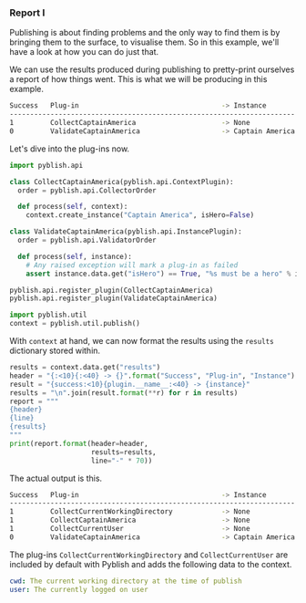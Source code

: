 ### Report I

Publishing is about finding problems and the only way to find them is by bringing them to the surface, to visualise them. So in this example, we'll have a look at how you can do just that.

We can use the results produced during publishing to pretty-print ourselves a report of how things went. This is what we will be producing in this example.

```bash
Success   Plug-in                                   -> Instance
----------------------------------------------------------------------
1         CollectCaptainAmerica                     -> None
0         ValidateCaptainAmerica                    -> Captain America
```

Let's dive into the plug-ins now.

```python
import pyblish.api

class CollectCaptainAmerica(pyblish.api.ContextPlugin):
  order = pyblish.api.CollectorOrder

  def process(self, context):
    context.create_instance("Captain America", isHero=False)

class ValidateCaptainAmerica(pyblish.api.InstancePlugin):
  order = pyblish.api.ValidatorOrder

  def process(self, instance):
    # Any raised exception will mark a plug-in as failed
    assert instance.data.get("isHero") == True, "%s must be a hero" % instance

pyblish.api.register_plugin(CollectCaptainAmerica)
pyblish.api.register_plugin(ValidateCaptainAmerica)

import pyblish.util
context = pyblish.util.publish()
```

With `context` at hand, we can now format the results using the `results` dictionary stored within.

```python
results = context.data.get("results")
header = "{:<10}{:<40} -> {}".format("Success", "Plug-in", "Instance")
result = "{success:<10}{plugin.__name__:<40} -> {instance}"
results = "\n".join(result.format(**r) for r in results)
report = """
{header}
{line}
{results}
"""
print(report.format(header=header,
                    results=results,
                    line="-" * 70))
```

The actual output is this.

```bash
Success   Plug-in                                   -> Instance
----------------------------------------------------------------------
1         CollectCurrentWorkingDirectory            -> None
1         CollectCaptainAmerica                     -> None
1         CollectCurrentUser                        -> None
0         ValidateCaptainAmerica                    -> Captain America
```

The plug-ins `CollectCurrentWorkingDirectory` and `CollectCurrentUser` are included by default with Pyblish and adds the following data to the context.

```yaml
cwd: The current working directory at the time of publish
user: The currently logged on user
```